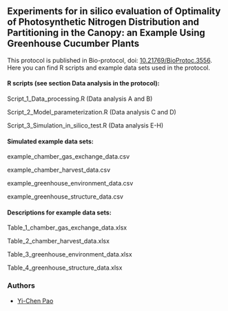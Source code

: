 ## Experiments for in silico evaluation of Optimality of Photosynthetic Nitrogen Distribution and Partitioning in the Canopy: an Example Using Greenhouse Cucumber Plants

This protocol is published in Bio-protocol, doi: [10.21769/BioProtoc.3556](https://bio-protocol.org/Default.aspx). Here you can find R scripts and example data sets used in the protocol.


#### R scripts (see section Data analysis in the protocol):

Script_1_Data_processing.R (Data analysis A and B) 

Script_2_Model_parameterization.R (Data analysis C and D)

Script_3_Simulation_in_silico_test.R (Data analysis E-H)



#### Simulated example data sets:

example_chamber_gas_exchange_data.csv

example_chamber_harvest_data.csv

example_greenhouse_environment_data.csv

example_greenhouse_structure_data.csv



#### Descriptions for example data sets:

Table_1_chamber_gas_exchange_data.xlsx

Table_2_chamber_harvest_data.xlsx

Table_3_greenhouse_environment_data.xlsx

Table_4_greenhouse_structure_data.xlsx



### Authors

* [Yi-Chen Pao](https://github.com/yichenpao)
